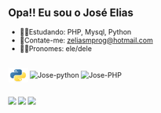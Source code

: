 ## Opa!! Eu sou o José Elias

- 👨‍💻Estudando: PHP, Mysql, Python
- 👜Contate-me: zeliasmprog@hotmail.com
- 🧍‍♂️Pronomes: ele/dele

<div style="display: inline_block"><br>
  <img align="center" alt="Jose-pthon" height="30" width="40" src="https://raw.githubusercontent.com/devicons/devicon/master/icons/python/python-original.svg">
  <img align="center" alt="Jose-python" height="30" width="40" src="https://cdn.jsdelivr.net/gh/devicons/devicon/icons/mysql/mysql-original.svg" />
  <img align="center" alt="Jose-PHP" height="30" width"40" src="https://cdn.jsdelivr.net/gh/devicons/devicon/icons/php/php-plain.svg" />

</div>

##

<div> 
  
  <a href="https://instagram.com/zeliasm" target="_blank"><img src="https://img.shields.io/badge/-Instagram-%23E4405F?style=for-the-badge&logo=instagram&logoColor=white" target="_blank"></a>
  <a href = "mailto:zeliasmprog@hotmail.com"><img src="https://img.shields.io/badge/-Gmail-%23333?style=for-the-badge&logo=gmail&logoColor=white" target="_blank"></a>
  <a href="https://www.linkedin.com/in/jos%C3%A9-elias-93a999250/" target="_blank"><img src="https://img.shields.io/badge/-LinkedIn-%230077B5?style=for-the-badge&logo=linkedin&logoColor=white" target="_blank"></a> 
  
</div>
